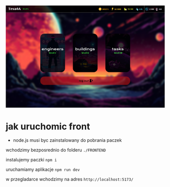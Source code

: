 ![preview of the app](./preview.png)

# jak uruchomic front

- node.js musi byc zainstalowany do pobrania paczek 

wchodzimy bezposrednio do folderu `./FRONTEND`

instalujemy paczki `npm i`

uruchamiamy aplikacje `npm run dev`

w przegladarce wchodzimy na adres `http://localhost:5173/`
